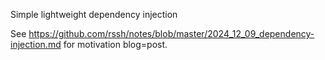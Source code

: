 

Simple lightweight dependency injection


See https://github.com/rssh/notes/blob/master/2024_12_09_dependency-injection.md for motivation blog=post.
